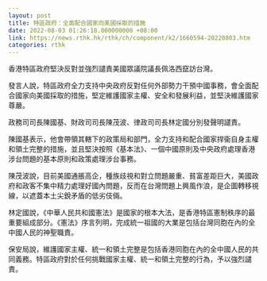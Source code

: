 ```yaml
---
layout: post
title: 特區政府：全面配合國家向美國採取的措施
date: 2022-08-03 01:26:18.000000000 +08:00
link: https://news.rthk.hk/rthk/ch/component/k2/1660594-20220803.htm
categories: rthk
---
```


香港特區政府堅決反對並強烈譴責美國眾議院議長佩洛西竄訪台灣。

發言人說，特區政府全力支持中央政府反對任何外部勢力干預中國事務，會全面配合國家向美國採取的措施，堅定維護國家主權、安全和發展利益，並堅決維護國家尊嚴。

政務司司長陳國基、財政司司長陳茂波、律政司司長林定國分別發聲明譴責。

陳國基表示，他會帶領其轄下的政策局和部門，全力支持和配合國家捍衞自身主權和領土完整的措施，並且堅決按照《基本法》、一個中國原則及中央政府處理香港涉台問題的基本原則和政策處理涉台事務。

陳茂波說，目前美國通脹高企，種族歧視和對立問題嚴重、貧富差距巨大，美國政府和政客不集中精力處理好國內問題，反而在台灣問題上興風作浪，是企圖轉移視線，以遮蓋本土尖銳矛盾的低劣伎倆。

林定國說，《中華人民共和國憲法》是國家的根本大法，是香港特區憲制秩序的最重要組成部分。《憲法》序言列明，完成統一祖國的大業是包括台灣同胞在內的全中國人民的神聖職責。
 
保安局說，維護國家主權、統一和領土完整是包括香港同胞在內的全中國人民的共同義務。特區政府對於任何挑戰國家主權、統一和領土完整的行為，予以強烈譴責。
